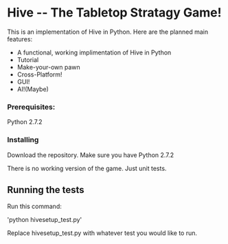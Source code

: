 # Hive -- The Tabletop Stratagy Game!

This is an implementation of Hive in Python. Here are the planned
main features:

* A functional, working implimentation of Hive in Python
* Tutorial
* Make-your-own pawn
* Cross-Platform!
* GUI!
* AI!(Maybe)

### Prerequisites:

Python 2.7.2

### Installing

Download the repository. Make sure you have Python 2.7.2

There is no working version of the game. Just unit tests.

## Running the tests

Run this command:

'python hivesetup\_test.py'

Replace hivesetup\_test.py with whatever test you would like to 
run.
